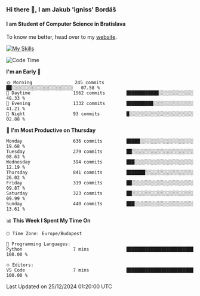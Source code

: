 ### Hi there 👋, I am Jakub 'igniss' Bordáš

#### I am Student of Computer Science in Bratislava
To know me better, head over to my [website](https://bordas.sk).

[![My Skills](https://skillicons.dev/icons?i=js,html,css,figma,svelte,java,kotlin,python,postgresql,typescript,nest,nodejs)](https://bordas.sk)


<!--START_SECTION:waka-->
![Code Time](http://img.shields.io/badge/Code%20Time-1%2C612%20hrs%2033%20mins-blue)

**I'm an Early 🐤** 

```text
🌞 Morning                245 commits         ██░░░░░░░░░░░░░░░░░░░░░░░   07.58 % 
🌆 Daytime                1562 commits        ████████████░░░░░░░░░░░░░   48.33 % 
🌃 Evening                1332 commits        ██████████░░░░░░░░░░░░░░░   41.21 % 
🌙 Night                  93 commits          █░░░░░░░░░░░░░░░░░░░░░░░░   02.88 % 
```
📅 **I'm Most Productive on Thursday** 

```text
Monday                   636 commits         █████░░░░░░░░░░░░░░░░░░░░   19.68 % 
Tuesday                  279 commits         ██░░░░░░░░░░░░░░░░░░░░░░░   08.63 % 
Wednesday                394 commits         ███░░░░░░░░░░░░░░░░░░░░░░   12.19 % 
Thursday                 841 commits         ███████░░░░░░░░░░░░░░░░░░   26.02 % 
Friday                   319 commits         ██░░░░░░░░░░░░░░░░░░░░░░░   09.87 % 
Saturday                 323 commits         ██░░░░░░░░░░░░░░░░░░░░░░░   09.99 % 
Sunday                   440 commits         ███░░░░░░░░░░░░░░░░░░░░░░   13.61 % 
```


📊 **This Week I Spent My Time On** 

```text
🕑︎ Time Zone: Europe/Budapest

💬 Programming Languages: 
Python                   7 mins              █████████████████████████   100.00 % 

🔥 Editors: 
VS Code                  7 mins              █████████████████████████   100.00 % 
```


 Last Updated on 25/12/2024 01:20:00 UTC
<!--END_SECTION:waka-->
